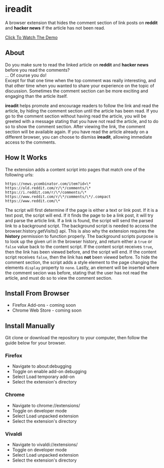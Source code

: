 # ireadit
A browser extension that hides the comment section of link posts on __reddit__ and __hacker news__ if the article has not been read.

[Click To Watch The Demo](./demo.mp4)

## About
Do you make sure to read the linked article on __reddit__ and __hacker news__ before you read the comments?  
... Of course you do!  
Except for that one time when the top comment was really interesting, and that other time when you wanted to share your experience on the topic of discussion.
Sometimes the comment section can be more exciting and engaging than the article itself.

__ireadit__ helps promote and encourage readers to follow the link and read the article, by hiding the comment section until the article has been read.
If you go to the comment section without having read the article, you will be greeted with a message stating that you have not read the article, and to do so to show the comment section.
After viewing the link, the comment section will be available again.
If you have read the article already on a different browser, you can choose to dismiss __ireadit__, allowing immediate access to the comments.

## How It Works
The extension adds a content script into pages that match one of the following urls:
```
https://news.ycombinator.com/item?id=\*
https://old.reddit.com/r/\*/comments/\*
https://i.reddit.com/r/\*/comments/\*
https://www.reddit.com/r/\*/comments/\*/.compact
https://www.reddit.com/\*
```

The script will first determine if the page is either a text or link post.
If it is a text post, the script will end.
If it finds the page to be a link post, it will try and parse the article link.
If a link is found, the script will send the parsed link to a background script.
The background script is needed to access the browser.history.getVisits() api.
This is also why the extension requires the __history__ permission to function properly.
The background scripts purpose is to look up the given url in the browser history,
and return either a `true` or `false` value back to the content script.
If the content script receives `true`, then the link has been viewed before,
and the script will end.
If the content script receives `false`, then the link has __not__ been viewed before.
To hide the comment section, the script adds a style element to the page changing the elements `display` property to `none`.
Lastly, an element will be inserted where the comment secion was before,
stating that the user has not read the article, and must do so to view the comment section.

## Install From Browser
* Firefox Add-ons - coming soon
* Chrome Web Store - coming soon

## Install Manually

Git clone or download the repository to your computer,
then follow the guide below for your browser.

### Firefox
* Navigate to about:debugging
* Toggle on enable add-on debugging
* Select Load temporary add-on
* Select the extension's directory

### Chrome
* Navigate to chrome://extensions/
* Toggle on developer mode
* Select Load unpacked extension
* Select the extension's directory

### Vivaldi
* Navigate to vivaldi://extensions/
* Toggle on developer mode
* Select Load unpacked extension
* Select the extension's directory
